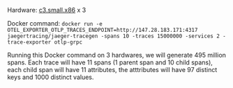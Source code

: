 Hardware: [c3.small.x86](https://deploy.equinix.com/product/servers/c3-small/) x 3

Docker command: `docker run -e OTEL_EXPORTER_OTLP_TRACES_ENDPOINT=http://147.28.183.171:4317 jaegertracing/jaeger-tracegen -spans 10 -traces 15000000 -services 2 -trace-exporter otlp-grpc`

Running this Docker command on 3 hardwares, we will generate 495 million spans. Each trace will have 11 spans (1 parent span and 10 child spans), each child span will have 11 attributes, the atttributes will have 97 distinct keys and 1000 distinct values.
